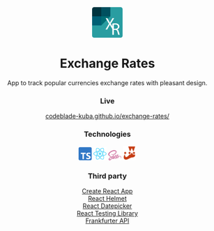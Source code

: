 <div align="center">
  <img alt="Exchange Rates logo" src="./assets/images/logo.svg" width="70">

  <h1>Exchange Rates</h1>
  <p>
    App to track popular currencies exchange rates with pleasant design.
  </p>

  <h3>Live</h3>
  <p>
    <a href="https://codeblade-kuba.github.io/exchange-rates/">codeblade-kuba.github.io/exchange-rates/</a>
  </p>

  <h3>Technologies</h3>
  <p>
    <img alt="Typescript logo" src="./assets/images/typescript.svg" width="30">
    <img alt="React logo" src="./assets/images/react.svg" width="30">
    <img alt="SASS logo" src="./assets/images/sass.svg" width="30">
    <img alt="Jest logo" src="./assets/images/jest.svg" width="30">
  </p>

  <h3>Third party</h3>
  <p>
    <a href="https://create-react-app.dev/">Create React App</a>
    <br>
    <a href="https://github.com/nfl/react-helmet">React Helmet</a>
    <br>
    <a href="https://reactdatepicker.com/">React Datepicker</a>
    <br>
    <a href="https://testing-library.com/">React Testing Library</a>
    <br>
    <a href="https://www.frankfurter.app">Frankfurter API</a>
  </p>
</div>
